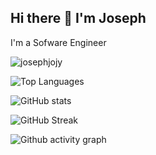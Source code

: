 ## Hi there 👋 I'm Joseph

<span>I'm a Sofware Engineer </span>

<img src="https://komarev.com/ghpvc/?username=josephjojy&label=Profile%20views&color=0e75b6&style=flat" alt="josephjojy" >

![Top Languages](https://github-readme-stats.vercel.app/api/top-langs/?username=josephjojy&theme=react&layout=compact&langs_count=8&hide_border=true)

![GitHub stats](https://github-readme-stats.vercel.app/api?username=josephjojy&theme=react&show_icons=true&count_private=true&hide_border=true)

![GitHub Streak](http://github-readme-streak-stats.herokuapp.com?user=josephjojy&theme=react&hide_border=true&date_format=j%20M%5B%20Y%5D&fire=00DDA4)

![Github activity graph](https://activity-graph.herokuapp.com/graph?username=josephjojy&theme=react-dark&hide_border=true&area=true)
